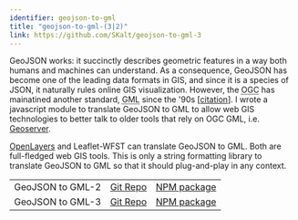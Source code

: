 ```yaml
---
identifier: geojson-to-gml
title: "geojson-to-gml-(3|2)"
link: https://github.com/SKalt/geojson-to-gml-3
---
```


GeoJSON works: it succinctly describes geometric features in a way both
humans and machines can understand. As a consequence, GeoJSON has become
one of the leading data formats in GIS, and since it is a species of
JSON, it naturally rules online GIS visualization. However, the
<abbr title="Open Geospatial Consortium">OGC</abbr> has mainatined
another standard, <abbr title="Geography Markup Language">GML</abbr>
since the '90s [<a href="https://en.wikipedia.org/wiki/Geography_Markup_Language#History">citation</a>].
I wrote a javascript module to translate GeoJSON to GML to allow web
GIS technologies to better talk to older tools that rely on OGC GML,
i.e. <a href="http://geoserver.org/">Geoserver</a>.

<a href="https://openlayers.org/">OpenLayers</a> and
<a hre="http://flexberry.github.io/Leaflet-WFST/">Leaflet-WFST</a> can
translate GeoJSON to GML. Both are full-fledged web GIS tools. This is
only a string formatting library to translate GeoJSON to GML so that it
should plug-and-play in any context.

<table>
  <tr>
    <td>
      GeoJSON to GML-2
    </td>
    <td>
      <a href="//github.com/SKalt/geojson-to-gml-2.1.2#readme" rel="noreferrer" target="\_blank">Git Repo</a>
    </td>
    <td>
      <a href="//npmjs.com/package/geojson-to-gml-2" rel="noreferrer" target="\_blank">NPM package</a>
    </td>
  </tr>
  <tr>
    <td>
      GeoJSON to GML-3
    </td>
    <td>
      <a href="//github.com/SKalt/geojson-to-gml-3.2.1#readme" rel="noreferrer" target="\_blank">Git Repo</a>
    </td>
    <td>
      <a href="//npmjs.com/package/geojson-to-gml-3" rel="noreferrer" target="\_blank">NPM package</a>
    </td>
  </tr>
</table>

